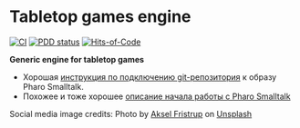 # Tabletop games engine 

[![CI](https://github.com/nergal-perm/tg-core/actions/workflows/ci-test.yml/badge.svg?branch=master&event=push)](https://github.com/nergal-perm/tg-core/actions/workflows/ci-test.yml)
[![PDD status](https://www.0pdd.com/svg?name=nergal-perm/tg-core)](https://www.0pdd.com/p?name=nergal-perm/tg-core)
[![Hits-of-Code](https://hitsofcode.com/github/nergal-perm/tg-core?branch=master)](https://hitsofcode.com/github/nergal-perm/tg-core?branch=master/view?branch=master)

**Generic engine for tabletop games**

- Хорошая [инструкция по подключению git-репозитория](https://becca9941.github.io/dev%20environment/installation/2019/08/01/committing-automating-tests-and-shipping-pharo-smalltalk-code.html) к образу Pharo Smalltalk. 
- Похожее и тоже хорошее [описание начала работы с Pharo Smalltalk](https://github.com/pharo-open-documentation/pharo-wiki/blob/master/General/SettingUpANewProject.md)


Social media image credits: 
Photo by <a href="https://unsplash.com/@motivesandplaces?utm_source=unsplash&utm_medium=referral&utm_content=creditCopyText">Aksel Fristrup</a> on <a href="/s/photos/board-game?utm_source=unsplash&utm_medium=referral&utm_content=creditCopyText">Unsplash</a>
  
